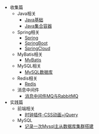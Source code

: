 * 收集篇
  * Java相关
    * [Java基础](blog/Java基础.md)
    * [Java集合容器](blog/Java集合容器.md)
  * Spring相关
    * [Spring](blog/Spring.md)
    * [SpringBoot](blog/SpringBoot.md)
    * [SpringCloud](blog/SpringCloud.md)
  * MyBatis相关
    * [MyBatis](blog/MyBatis.md)
  * MySQL相关
    * [MySQL数据库](blog/MySQL数据库.md)
  * Redis相关
    * [Redis](blog/Redis.md)
  * 消息中间件
    * [消息中间件MQ与RabbitMQ](blog/消息中间件MQ与RabbitMQ.md)
* 实践篇
  * 前端相关
    * [时钟插件-CSS动画+jQuery](blog/时钟插件-CSS动画+jQuery.md)
  * MySQL
    * [记录一次Mysql主从数据库集群搭建](blog/记录一次搭建Mysql主从数据库集群.md)